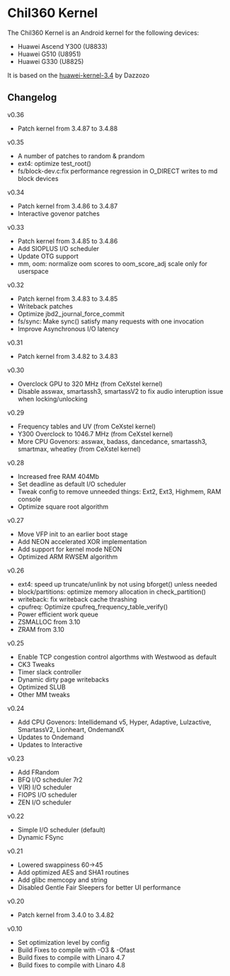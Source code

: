  
Chil360 Kernel
==============

The Chil360 Kernel is an Android kernel for the following devices:
* Huawei Ascend Y300 (U8833)
* Huawei G510 (U8951)
* Huawei G330 (U8825)

It is based on the [huawei-kernel-3.4] by Dazzozo

Changelog
---------
v0.36
* Patch kernel from 3.4.87 to 3.4.88

v0.35
* A number of patches to random & prandom
* ext4: optimize test_root()
* fs/block-dev.c:fix performance regression in O_DIRECT writes to md block devices

v0.34
* Patch kernel from 3.4.86 to 3.4.87
* Interactive govenor patches

v0.33
* Patch kernel from 3.4.85 to 3.4.86
* Add SIOPLUS I/O scheduler
* Update OTG support
* mm, oom: normalize oom scores to oom_score_adj scale only for userspace

v0.32
* Patch kernel from 3.4.83 to 3.4.85
* Writeback patches
* Optimize jbd2_journal_force_commit
* fs/sync: Make sync() satisfy many requests with one invocation
* Improve Asynchronous I/O latency

v0.31
* Patch kernel from 3.4.82 to 3.4.83

v0.30
* Overclock GPU to 320 MHz (from CeXstel kernel)
* Disable asswax, smartassh3, smartassV2 to fix audio interuption issue when locking/unlocking

v0.29
* Frequency tables and UV (from CeXstel kernel)
* Y300 Overclock to 1046.7 MHz (from CeXstel kernel)
* More CPU Govenors: asswax, badass, dancedance, smartassh3, smartmax, wheatley (from CeXstel kernel)

v0.28
* Increased free RAM 404Mb
* Set deadline as default I/O scheduler 
* Tweak config to remove unneeded things: Ext2, Ext3, Highmem, RAM console
* Optimize square root algorithm

v0.27
* Move VFP init to an earlier boot stage
* Add NEON accelerated XOR implementation
* Add support for kernel mode NEON
* Optimized ARM RWSEM algorithm

v0.26
* ext4: speed up truncate/unlink by not using bforget() unless needed
* block/partitions: optimize memory allocation in check_partition()
* writeback: fix writeback cache thrashing
* cpufreq: Optimize cpufreq_frequency_table_verify()
* Power efficient work queue
* ZSMALLOC  from 3.10
* ZRAM from 3.10

v0.25
* Enable TCP congestion control algorthms with Westwood as default
* CK3 Tweaks
* Timer slack controller
* Dynamic dirty page writebacks
* Optimized SLUB
* Other MM tweaks

v0.24
* Add CPU Govenors: Intellidemand v5, Hyper, Adaptive, Lulzactive, SmartassV2, Lionheart, OndemandX
* Updates to Ondemand
* Updates to Interactive

v0.23
* Add FRandom
* BFQ I/O scheduler 7r2
* V(R) I/O scheduler
* FIOPS I/O scheduler
* ZEN I/O scheduler

v0.22
* Simple I/O scheduler (default)
* Dynamic FSync

v0.21
* Lowered swappiness 60->45
* Add optimized AES and SHA1 routines
* Add glibc memcopy and string
* Disabled Gentle Fair Sleepers for better UI performance 

v0.20
* Patch kernel from 3.4.0 to 3.4.82

v0.10
* Set optimization level by config
* Build Fixes to compile with -O3 & -Ofast
* Build fixes to compile with Linaro 4.7
* Build fixes to compile with Linaro 4.8

[huawei-kernel-3.4]:https://github.com/Dazzozo/huawei-kernel-3.4
